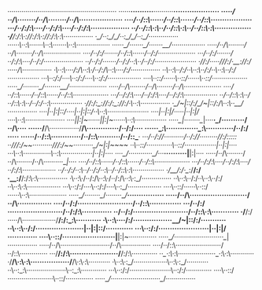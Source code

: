 ·······················································
······___··········___··········___····················
·····/··/\········/··/\········/··/\···················
····/··/::\······/··/::\······/··/::\··················
···/··/:/\:\····/··/:/\:\····/··/:/\:\·················
··/··/::\·\:\··/··/::\·\:\··/··/::\·\:\················
·/__/:/\:\·\:\/__/:/\:\·\:\/__/:/\:\·\:\···············
·\__\/··\:\_\/\__\/··\:\_\/\__\/··\:\_\/···············
······\··\:\·······\··\:\·······\··\:\·················
······_\__\/·······_\__\/·······_\__\/·················
·····/··/\········/··/\········/··/\···················
····/··/:/·······/··/::\······/··/:/···················
···/··/:/·······/··/:/\:\····/··/:/····················
··/··/:/·······/··/:/··\:\··/··/:/·····················
·/__/:/·····/\/__/:/·\__\:\/__/:/·····/\···············
·\··\:\····/:/\··\:\·/··/:/\··\:\····/:/···············
··\··\:\··/:/··\··\:\··/:/··\··\:\··/:/················
···\··\:\/:/····\··\:\/:/····\··\:\/:/·················
····\··\::/······\··\::/······\··\::/··················
·····\__\/········\__\/········\__\/···················
·····/··/\········/··/\········/··/\···················
····/··/::\······/··/::\······/··/::\··················
···/··/:/\:\····/··/:/\:\····/··/:/\:\·················
··/··/::\·\:\··/··/::\·\:\··/··/:/··\:\················
·/__/:/\:\_\:\/__/:/\:\_\:\/__/:/·\··\:\···············
·\__\/~|::\/:/\__\/~|::\/:/\··\:\··\__\/···············
····|··|:|::/····|··|:|::/··\··\:\·····················
····|··|:|\/·····|··|:|\/····\··\:\····················
····|__|:|~······|__|:|~······\··\:\···········___·····
·····\__\|········\__\|····___·\__\/··········/··/\····
······/__/\···············/__/\··············/··/:/····
······\__\:\··············\__\:\············/··/:/·····
······/··/::\·············/··/::\··········/··/::\____·
···__/··/:/\/··········__/··/:/\/·········/__/:/\:::::\
··/__/\/:/~~··········/__/\/:/~~··········\__\/~|:|~~~~
··\··\::/·············\··\::/················|··|:|····
···\··\:\··············\··\:\················|··|:|····
····\__\/··········___··\__\/···___··········|__|:|····
·····/··/\········/··/\········/··/\··········\__\|····
····/··/::\······/··/::\······/··/::\··················
···/··/:/\:\····/··/:/\:\····/··/:/\:\·················
··/··/:/··\:\··/··/:/··\:\··/··/::\·\:\················
·/__/:/·\__\:\/__/:/·\__\:\/__/:/\:\·\:\···············
·\··\:\·/··/:/\··\:\·/··/:/\··\:\·\:\_\/···············
··\··\:\··/:/··\··\:\··/:/··\··\:\·\:\·················
···\··\:\/:/····\··\:\/:/····\··\:\_\/·················
····\··\::/······\··\::/······\··\:\···················
·····\__\/········\__\/········\__\/___················
·····/··/\·························/··/\···············
····/··/:/························/··/::\··············
···/··/:/························/··/:/\:\·············
··/··/:/························/··/::\·\:\············
·/__/:/·····/\·················/__/:/\:\_\:\···········
·\··\:\····/:/·················\__\/~|::\/:/···········
··\··\:\··/:/·····················|··|:|::/············
···\··\:\/:/······················|··|:|\/·············
····\··\::/·······················|__|:|~··············
·····\__\/·························\__\|···············
·····/··/\·························/··/\···············
····/··/::\·······················/··/::\··············
···/__/:/\:\·····················/__/:/\:\·············
··_\_·\:\·\:\···················_\_·\:\·\:\············
·/__/\·\:\·\:\·················/__/\·\:\·\:\···········
·\··\:\·\:\_\/·················\··\:\·\:\_\/···········
··\··\:\_\:\····················\··\:\_\:\·············
···\··\:\/:/·····················\··\:\/:/·············
····\··\::/·······················\··\::/··············
·····\__\/·························\__\/···············


